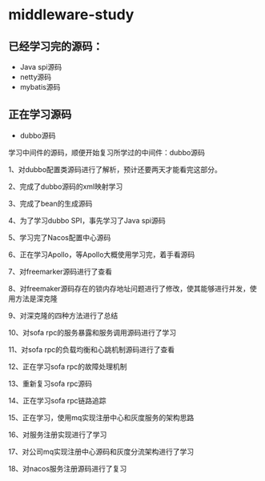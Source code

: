 # middleware-study
## 已经学习完的源码：
* Java spi源码
* netty源码
* mybatis源码
## 正在学习源码
* dubbo源码

学习中间件的源码，顺便开始复习所学过的中间件：dubbo源码

1、对dubbo配置类源码进行了解析，预计还要两天才能看完这部分。

2、完成了dubbo源码的xml映射学习

3、完成了bean的生成源码

4、为了学习dubbo SPI，事先学习了Java spi源码

5、学习完了Nacos配置中心源码

6、正在学习Apollo，等Apollo大概使用学习完，着手看源码

7、对freemarker源码进行了查看

8、对freemaker源码存在的锁内存地址问题进行了修改，使其能够进行并发，使用方法是深克隆

9、对深克隆的四种方法进行了总结

10、对sofa rpc的服务暴露和服务调用源码进行了学习

11、对sofa rpc的负载均衡和心跳机制源码进行了查看

12、正在学习sofa rpc的故障处理机制

13、重新复习sofa rpc源码

14、正在学习sofa rpc链路追踪

15、正在学习，使用mq实现注册中心和灰度服务的架构思路

16、对服务注册实现进行了学习

17、对公司mq实现注册中心源码和灰度分流架构进行了学习

18、对nacos服务注册源码进行了复习
